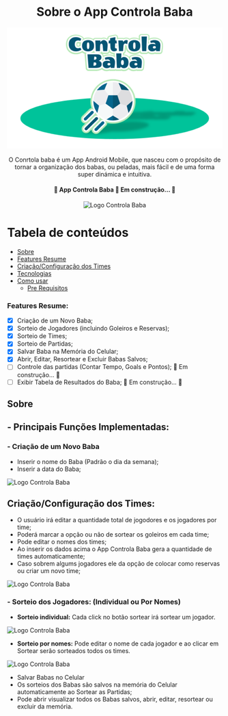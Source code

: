 <h1 align="center">Sobre o App Controla Baba</h1>
<p align="center">
  <img src="https://github.com/neijrdev/about_app_controla_baba/blob/main/assets/banner_app_menor_to_git.png?raw=true" height="auto" width="600" alt="Logo Controla Baba" 
</p>


<p align="center">O Conrtola baba é um App Android Mobile, que nasceu com o propósito de tornar a organização dos babas, ou peladas, mais fácil e de uma forma super dinámica e intuitiva.</p>

<h4 align="center"> 
	🚧  App Controla Baba 🚀 Em construção...  🚧
</h4>


<p align="center">
  <img src="https://github.com/neijrdev/app_controla_baba/blob/main/assets/gif_open_app_2.gif?raw=true" height="auto" width="300" alt="Logo Controla Baba" 
</p>


Tabela de conteúdos
=================
<!--ts-->
   * [Sobre](#Sobre)
   * [Features Resume](#Features-Resume)
   * [Criação/Configuração dos Times](#Criação/Configuração-dos-Times)
   * [Tecnologias](#tecnologias)
   * [Como usar](#como-usar)
      * [Pre Requisitos](#pre-requisitos)

<!--te-->


### Features Resume:
- [x] Criação de um Novo Baba;
- [x] Sorteio de Jogadores (incluindo Goleiros e Reservas);
- [x] Sorteio de Times;
- [x] Sorteio de Partidas;
- [x] Salvar Baba na Memória do Celular;
- [x] Abrir, Editar, Resortear e Excluir Babas Salvos;
- [ ] Controle das partidas (Contar Tempo, Goals e Pontos); 🚀 Em construção...  🚧 
- [ ] Exibir Tabela de Resultados do Baba; 🚀 Em construção...  🚧

## Sobre

## - Principais Funções Implementadas:

### - Criação de um Novo Baba
<ul>
  <li>Inserir o nome do Baba (Padrão o dia da semana);</li>
  <li>Inserir a data do Baba;</li>
</ul>

<p align="left">
   <img src="https://github.com/neijrdev/app_controla_baba/blob/main/assets/edit_name_and_date.gif?raw=true" height="auto" width="300" alt="Logo Controla Baba" 
</p>

## Criação/Configuração dos Times:
<ul>
  <li>O usuário irá editar a quantidade total de jogodores e os jogadores por time;</li>
  <li>Poderá marcar a opção ou não de sortear os goleiros em cada time;</li>
  <li>Pode editar o nomes dos times;</li>
  <li>Ao inserir os dados acima o App Controla Baba gera a quantidade de times automaticamente;</li>
  <li>Caso sobrem algums jogadores ele da opção de colocar como reservas ou criar um novo time;</li>
</ul>	

<p align="left">
   <img src="https://github.com/neijrdev/app_controla_baba/blob/main/assets/edit_name_and_date.gif?raw=true" height="auto" width="300" alt="Logo Controla Baba" 
</p>
	
### - Sorteio dos Jogadores: (Individual ou Por Nomes)
<ul>
  <li><b>Sorteio individual:</b> Cada click no botão sortear irá sortear um jogador.</li>
</ul>	

<p align="left">
   <img src="https://github.com/neijrdev/app_controla_baba/blob/main/assets/edit_name_and_date.gif?raw=true" height="auto" width="300" alt="Logo Controla Baba" 
</p>
	

<ul>
   <li><b>Sorteio por nomes:</b> Pode editar o nome de cada jogador e ao clicar em Sortear serão sorteados todos os times.</li>
</ul>

<p align="left">
   <img src="https://github.com/neijrdev/app_controla_baba/blob/main/assets/edit_name_and_date.gif?raw=true" height="auto" width="300" alt="Logo Controla Baba" 
</p>

 

* Salvar Babas no Celular
 * Os sorteios dos Babas são salvos na memória do Celular automaticamente ao Sortear as Partidas;
 * Pode abrir visualizar todos os Babas salvos, abrir, editar, resortear ou excluir da memória.


